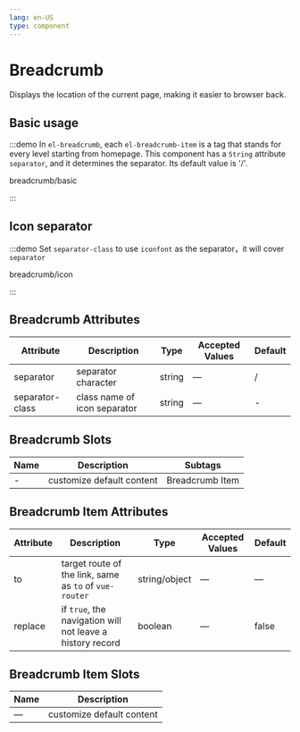 ```yaml
---
lang: en-US
type: component
---
```


# Breadcrumb

Displays the location of the current page, making it easier to browser back.

## Basic usage

:::demo In `el-breadcrumb`, each `el-breadcrumb-item` is a tag that stands for every level starting from homepage. This component has a `String` attribute `separator`, and it determines the separator. Its default value is '/'.

breadcrumb/basic

:::

## Icon separator

:::demo Set `separator-class` to use `iconfont` as the separator，it will cover `separator`

breadcrumb/icon

:::

## Breadcrumb Attributes

| Attribute       | Description                  | Type   | Accepted Values | Default |
| --------------- | ---------------------------- | ------ | --------------- | ------- |
| separator       | separator character          | string | —               | /       |
| separator-class | class name of icon separator | string | —               | -       |

## Breadcrumb Slots

| Name | Description               | Subtags         |
| ---- | ------------------------- | --------------- |
| -    | customize default content | Breadcrumb Item |

## Breadcrumb Item Attributes

| Attribute | Description                                               | Type          | Accepted Values | Default |
| --------- | --------------------------------------------------------- | ------------- | --------------- | ------- |
| to        | target route of the link, same as `to` of `vue-router`    | string/object | —               | —       |
| replace   | if `true`, the navigation will not leave a history record | boolean       | —               | false   |

## Breadcrumb Item Slots

| Name | Description               |
| ---- | ------------------------- |
| —    | customize default content |
